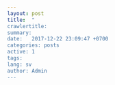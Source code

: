 ```yaml
---
layout: post
title:  " 
crawlertitle:  
summary:  
date:   2017-12-22 23:09:47 +0700
categories: posts
active: 1
tags:  
lang: sv
author: Admin
---
```

 
